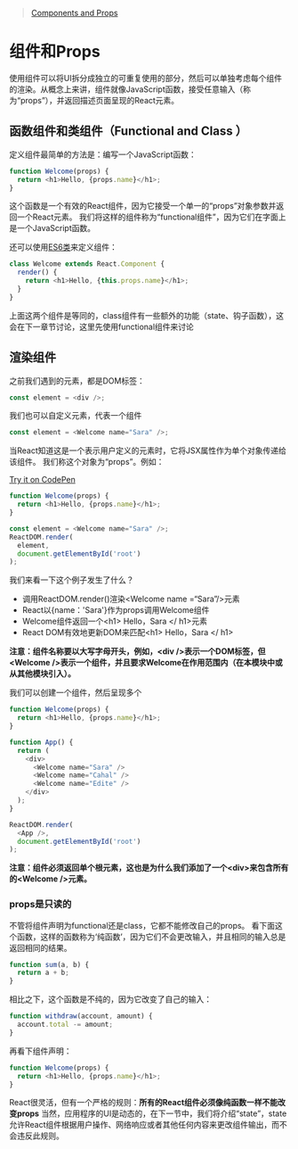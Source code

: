 
>[Components and Props](https://facebook.github.io/react/docs/components-and-props.html)

# 组件和Props

使用组件可以将UI拆分成独立的可重复使用的部分，然后可以单独考虑每个组件的渲染。从概念上来讲，组件就像JavaScript函数，接受任意输入（称为“props”），并返回描述页面呈现的React元素。

## 函数组件和类组件（Functional and Class ）
定义组件最简单的方法是：编写一个JavaScript函数：

```javascript
function Welcome(props) {
  return <h1>Hello, {props.name}</h1>;
}
```

这个函数是一个有效的React组件，因为它接受一个单一的“props”对象参数并返回一个React元素。 我们将这样的组件称为“functional组件”，因为它们在字面上是一个JavaScript函数。

还可以使用[ES6类](https://developer.mozilla.org/zh-CN/docs/Web/JavaScript/Reference/Classes)来定义组件：

```javascript
class Welcome extends React.Component {
  render() {
    return <h1>Hello, {this.props.name}</h1>;
  }
}
```
上面这两个组件是等同的，class组件有一些额外的功能（state、钩子函数），这会在下一章节讨论，这里先使用functional组件来讨论

## 渲染组件
之前我们遇到的元素，都是DOM标签：

```javascript
const element = <div />;
```

我们也可以自定义元素，代表一个组件

```javascript
const element = <Welcome name="Sara" />;
```
当React知道这是一个表示用户定义的元素时，它将JSX属性作为单个对象传递给该组件。 我们称这个对象为“props”。例如：

[Try it on CodePen](https://codepen.io/gaearon/pen/YGYmEG?editors=0010)

```javascript
function Welcome(props) {
  return <h1>Hello, {props.name}</h1>;
}

const element = <Welcome name="Sara" />;
ReactDOM.render(
  element,
  document.getElementById('root')
);
```
我们来看一下这个例子发生了什么？

- 调用ReactDOM.render()渲染&lt;Welcome name =“Sara”/&gt;元素
- React以{name：'Sara'}作为props调用Welcome组件
- Welcome组件返回一个&lt;h1&gt; Hello，Sara &lt;/ h1&gt;元素
- React DOM有效地更新DOM来匹配&lt;h1&gt; Hello，Sara &lt;/ h1&gt; 

**注意：组件名称要以大写字母开头，例如，&lt;div /&gt;表示一个DOM标签，但&lt;Welcome /&gt;表示一个组件，并且要求Welcome在作用范围内（在本模块中或从其他模块引入）。**

我们可以创建一个组件，然后呈现多个

```javascript
function Welcome(props) {
  return <h1>Hello, {props.name}</h1>;
}

function App() {
  return (
    <div>
      <Welcome name="Sara" />
      <Welcome name="Cahal" />
      <Welcome name="Edite" />
    </div>
  );
}

ReactDOM.render(
  <App />,
  document.getElementById('root')
);
```
**注意：组件必须返回单个根元素，这也是为什么我们添加了一个&lt;div&gt;来包含所有的&lt;Welcome /&gt;元素。**

### props是只读的
不管将组件声明为functional还是class，它都不能修改自己的props。 
看下面这个函数，这样的函数称为‘纯函数’，因为它们不会更改输入，并且相同的输入总是返回相同的结果。

```javascript
function sum(a, b) {
  return a + b;
}
```
相比之下，这个函数是不纯的，因为它改变了自己的输入：

```javascript
function withdraw(account, amount) {
  account.total -= amount;
}
```

再看下组件声明：

```javascript
function Welcome(props) {
  return <h1>Hello, {props.name}</h1>;
}
```
React很灵活，但有一个严格的规则：**所有的React组件必须像纯函数一样不能改变props**
当然，应用程序的UI是动态的，在下一节中，我们将介绍“state”，state允许React组件根据用户操作、网络响应或者其他任何内容来更改组件输出，而不会违反此规则。